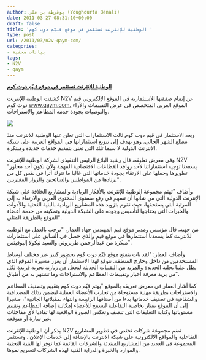 ```yaml
---
author: يوغرطة بن علي (Youghourta Benali)
date: 2011-03-27 08:31:10+00:00
draft: false
title: 'الوطنية للإنترنت تستثمر في موقع قـيّم دوت كوم '
type: post
url: /2011/03/n2v-qaym-com/
categories:
- بيانات صحفية
tags:
- N2V
- qaym
---
```


**[الوطنية للإنترنت تستثمر في موقع قـيّم دوت كوم](https://www.it-scoop.com/2011/03/n2v-qaym-com/)**





كشفت الوطنية للإنترنت N2V عن إتمام صفقتها الاستثمارية في الموقع الإلكتروني قيم دوت كوم www.qaym.com، الموقع العربي المتخصص في عرض التقييمات والآراء والتوصيات بجودة خدمة المطاعم والاستراحات.

[![](http://www.qaym.com/templates/initial/images/logo_t_small.jpg )
](https://www.it-scoop.com/2011/03/n2v-qaym-com/)

ويعد الاستثمار في قيم دوت كوم ثالث الاستثمارات التي تعلن عنها الوطنية للانترنت منذ مطلع الشهر الحالي، وهو يهدف إلى تنويع استثماراتها في المواقع العربية على شبكة الانترنت الدولية لا سيما تلك التي تعنى بتقديم خدمات جديدة ومبتكرة.

وفي معرض تعليقه، قال رشيد البلاع الرئيس التنفيذي لشركة الوطنية للإنترنت N2V "يسعدنا توجيه استثماراتنا لأحد روافد القطاعات الاقتصادية المهمة ولأن نكون أحد محاور تطويرها وحملها على الارتقاء بجودة خدماتها التي غالبا ما تترك أثرا في نفس كل من يرتادها من المواطنين والسائحين والزوار المغتربين".

وأضاف "تهتم مجموعة الوطنية للإنترنت بالأفكار الريادية والمشاريع الخلاقة على شبكة الإنترنت الدولية التي من شأنها أن تسهم في رفع مستوى المحتوى العربي والارتقاء به إلى المرتبة التي يستحقها، حيث نقوم بتزويد هذه المشاريع الريادية بالبنية التحتية والأدوات والخبرات التي يحتاجها لتأسيس وجوده على الشبكة الدولية وتمكينه من خدمة أعضاء الموقع بالطريقة المثلى".

<!-- more -->

من جهته، قال مؤسس ومدير موقع قيم المهندس جهاد العمار، "نرحب بالعمل مع الوطنية للانترنت كما يسعدنا استثمارها في موقع قيم والذي حصل في السابق على استثمارات مبكرة من عبدالرحمن طربزوني والسيد نيكولا إليوفيتس".



وأضاف العمار: "لقد بات يتمتع موقع قيّم دوت كوم بحضور كبير عبر مختلف أوساط المستخدمين من داخل وخارج المنطقة. نتوقع لهذا الاستثمار أن يعزز مسيرة الموقع الذي يطل علينا بحلته الجديدة والمزيد من التقنيات الحديثة لتجعل من زيارته تجربة فريدة لكل من يريد معرفة أخبار وتقييمات المطاعم والاستراحات وما تشتهر به من أطباق".

كما أشار العمار في معرض تعريفه بالموقع "يهتم قيّم دوت كوم بتقييم وتصنيف المطاعم والاستراحات بطريقة مهنية مستوحاة من تجارب الأعضاء العملية ليضمن بذلك المصداقية والشفافية في تصنيف خدماتها بدءا من أصنافها الرئيسة وانتهاء بمقبلاتها الجانبية"، مشيرا إلى أن الموقع يمتاز بخاصية التفاعلية ليسمح للأعضاء إمكانية إضافة المطاعم وتقييم مستوياتها وكتابة التعليقات التي تنصف وتعكس الصورة الواقعية لها تفاديا لأي مفاجئات غير سارة أو متوقعة.

يذكر أن الوطنية للإنترنت N2V تضم مجموعة شركات تختص في تطوير المشاريع التفاعلية والمواقع الالكترونية على شبكة الانترنت بالإضافة إلى خدمات الإعلان . وتستثمر المجموعة في العديد من المشاريع المبتدئة والشركات القائمة كما توفر لها البنية التحتية والموارد والخبرة والدراية الفنية لهذه الشركات لتسريع نموها.


